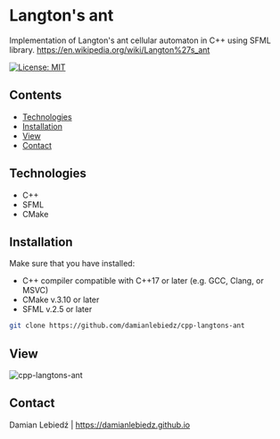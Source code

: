 # Langton's ant
Implementation of Langton's ant cellular automaton in C++ using SFML library.
https://en.wikipedia.org/wiki/Langton%27s_ant

[![License: MIT](https://img.shields.io/badge/License-MIT-yellow.svg)](https://opensource.org/licenses/MIT)

## Contents
- [Technologies](#technologies)
- [Installation](#installation)
- [View](#view)
- [Contact](#contact)

## Technologies
- C++
- SFML
- CMake

## Installation
Make sure that you have installed:
- C++ compiler compatible with C++17 or later (e.g. GCC, Clang, or MSVC)
- CMake v.3.10 or later
- SFML v.2.5 or later

```bash
git clone https://github.com/damianlebiedz/cpp-langtons-ant
```

## View
![cpp-langtons-ant](https://github.com/user-attachments/assets/9b71c99d-df5e-4b80-b68b-0046e1f5defd)

## Contact
Damian Lebiedź | 
https://damianlebiedz.github.io

